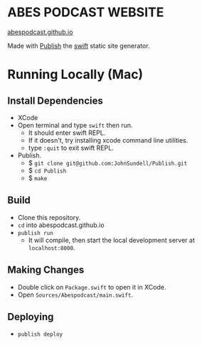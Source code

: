 # ABES PODCAST WEBSITE

[abespodcast.github.io](https://abespodcast.github.io)

Made with [Publish](https://github.com/johnsundell/publish) the [swift](https://swift.org) static site generator.

# Running Locally (Mac)

## Install Dependencies

- XCode
- Open terminal and type `swift` then run.
  - It should enter swift REPL.
  - If it doesn't, try installing xcode command line utilities.
  - type `:quit` to exit swift REPL.
- Publish.
  - \$ `git clone git@github.com:JohnSundell/Publish.git`
  - \$ `cd Publish`
  - \$ `make`

## Build

- Clone this repository.
- `cd` into abespodcast.github.io
- `publish run`
  - It will compile, then start the local development server at `localhost:8000`.

## Making Changes

- Double click on `Package.swift` to open it in XCode.
- Open `Sources/Abespodcast/main.swift`.

## Deploying

- `publish deploy`
